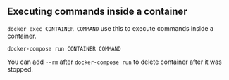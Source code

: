 ## Executing commands inside a container

`docker exec CONTAINER COMMAND` use this to execute commands inside a container. 

`docker-compose run CONTAINER COMMAND`

You can add `--rm` after `docker-compose run` to delete container after it was stopped.